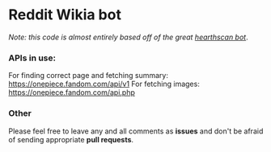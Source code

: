 # Reddit Wikia bot
*Note: this code is almost entirely based off of the great [hearthscan bot](https://github.com/d-schmidt/hearthscan-bot)*.

### APIs in use:
For finding correct page and fetching summary: https://onepiece.fandom.com/api/v1
For fetching images: https://onepiece.fandom.com/api.php

### Other
Please feel free to leave any and all comments as **issues** and don't be afraid of sending appropriate **pull requests**.
